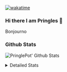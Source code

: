 [![wakatime](https://wakatime.com/badge/user/abd317df-612e-44b4-8787-15db7b574b2f.svg)](https://wakatime.com/@abd317df-612e-44b4-8787-15db7b574b2f)
### Hi there I am Pringles 👋

Bonjourno

### Github Stats
![PringlePot' Github Stats](https://github-readme-stats.vercel.app/api?username=PringlePot&show_icons=true&theme=dark&count_private=true)

<details>
  <summary>Detailed Stats</summary>
    
<!--START_SECTION:waka-->
![Code Time](http://img.shields.io/badge/Code%20Time-407%20hrs%2045%20mins-blue)

![Profile Views](http://img.shields.io/badge/Profile%20Views-3-blue)

![Lines of code](https://img.shields.io/badge/From%20Hello%20World%20I%27ve%20Written-110%20Thousand%20lines%20of%20code-blue)

**🐱 My GitHub Data** 

> 🏆 86 Contributions in the Year 2022
 > 
> 📦 90.7 kB Used in GitHub's Storage 
 > 
> 💼 Opted to Hire
 > 
> 📜 9 Public Repositories 
 > 
> 🔑 11 Private Repositories  
 > 
**I'm an Early 🐤** 

```text
🌞 Morning    130 commits    ████░░░░░░░░░░░░░░░░░░░░░   18.01% 
🌆 Daytime    296 commits    ██████████░░░░░░░░░░░░░░░   41.0% 
🌃 Evening    296 commits    ██████████░░░░░░░░░░░░░░░   41.0% 
🌙 Night      0 commits      ░░░░░░░░░░░░░░░░░░░░░░░░░   0.0%

```
📅 **I'm Most Productive on Sunday** 

```text
Monday       132 commits    ████░░░░░░░░░░░░░░░░░░░░░   18.28% 
Tuesday      62 commits     ██░░░░░░░░░░░░░░░░░░░░░░░   8.59% 
Wednesday    76 commits     ██░░░░░░░░░░░░░░░░░░░░░░░   10.53% 
Thursday     94 commits     ███░░░░░░░░░░░░░░░░░░░░░░   13.02% 
Friday       49 commits     █░░░░░░░░░░░░░░░░░░░░░░░░   6.79% 
Saturday     135 commits    ████░░░░░░░░░░░░░░░░░░░░░   18.7% 
Sunday       174 commits    ██████░░░░░░░░░░░░░░░░░░░   24.1%

```


📊 **This Week I Spent My Time On** 

```text
⌚︎ Time Zone: Europe/Amsterdam

💬 Programming Languages: 
Go                       8 hrs 52 mins       ███████████░░░░░░░░░░░░░░   46.33% 
TypeScript               8 hrs 50 mins       ███████████░░░░░░░░░░░░░░   46.12% 
CSS                      59 mins             █░░░░░░░░░░░░░░░░░░░░░░░░   5.19% 
Docker                   13 mins             ░░░░░░░░░░░░░░░░░░░░░░░░░   1.17% 
Text                     4 mins              ░░░░░░░░░░░░░░░░░░░░░░░░░   0.37%

🔥 Editors: 
WebStorm                 9 hrs 54 mins       █████████████░░░░░░░░░░░░   51.7% 
GoLand                   9 hrs 15 mins       ████████████░░░░░░░░░░░░░   48.3%

🐱‍💻 Projects: 
Frontend                 9 hrs 54 mins       █████████████░░░░░░░░░░░░   51.7% 
Backend                  8 hrs 46 mins       ███████████░░░░░░░░░░░░░░   45.8% 
Viewer                   18 mins             ░░░░░░░░░░░░░░░░░░░░░░░░░   1.58% 
gofiber-bug              9 mins              ░░░░░░░░░░░░░░░░░░░░░░░░░   0.87% 
Unknown Project          0 secs              ░░░░░░░░░░░░░░░░░░░░░░░░░   0.05%

💻 Operating System: 
Windows                  19 hrs 10 mins      █████████████████████████   100.0%

```

**I Mostly Code in Java** 

```text
Java                     7 repos             ███████████░░░░░░░░░░░░░░   43.75% 
JavaScript               2 repos             ███░░░░░░░░░░░░░░░░░░░░░░   12.5% 
TypeScript               2 repos             ███░░░░░░░░░░░░░░░░░░░░░░   12.5% 
Python                   1 repo              █░░░░░░░░░░░░░░░░░░░░░░░░   6.25% 
Kotlin                   1 repo              █░░░░░░░░░░░░░░░░░░░░░░░░   6.25%

```


**Timeline**

![Chart not found](https://raw.githubusercontent.com/PringlePot/PringlePot/main/charts/bar_graph.png) 


 Last Updated on 14/02/2022 00:44:02 UTC
<!--END_SECTION:waka-->

</details>
